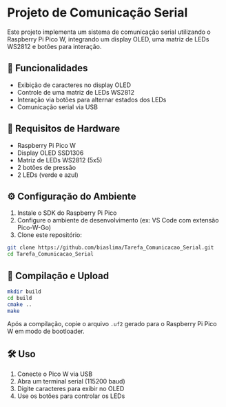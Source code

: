 # Projeto de Comunicação Serial

Este projeto implementa um sistema de comunicação serial utilizando o Raspberry Pi Pico W, integrando um display OLED, uma matriz de LEDs WS2812 e botões para interação.

## 📌 Funcionalidades
- Exibição de caracteres no display OLED
- Controle de uma matriz de LEDs WS2812
- Interação via botões para alternar estados dos LEDs
- Comunicação serial via USB

## 🔧 Requisitos de Hardware
- Raspberry Pi Pico W
- Display OLED SSD1306
- Matriz de LEDs WS2812 (5x5)
- 2 botões de pressão
- 2 LEDs (verde e azul)

## ⚙️ Configuração do Ambiente
1. Instale o SDK do Raspberry Pi Pico
2. Configure o ambiente de desenvolvimento (ex: VS Code com extensão Pico-W-Go)
3. Clone este repositório:

```bash
git clone https://github.com/biaslima/Tarefa_Comunicacao_Serial.git
cd Tarefa_Comunicacao_Serial
```

## 🚀 Compilação e Upload
```bash
mkdir build
cd build
cmake ..
make
```

Após a compilação, copie o arquivo `.uf2` gerado para o Raspberry Pi Pico W em modo de bootloader.

## 🛠️ Uso
1. Conecte o Pico W via USB
2. Abra um terminal serial (115200 baud)
3. Digite caracteres para exibir no OLED
4. Use os botões para controlar os LEDs

